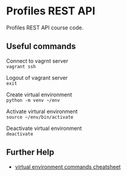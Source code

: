 # Profiles REST API

Profiles REST API course code.

## Useful commands

Connect to vagrnt server  
`vagrant ssh`

Logout of vagrant server  
`exit`

Create virtual environment  
`python -m venv ~/env`

Activate virtural environment  
`source ~/env/bin/activate`

Deactivate virtual environment  
`deactivate`

## Further Help

- [virtual environment commands cheatsheet](https://python-guide.readthedocs.io/en/latest/dev/virtualenvs/)
